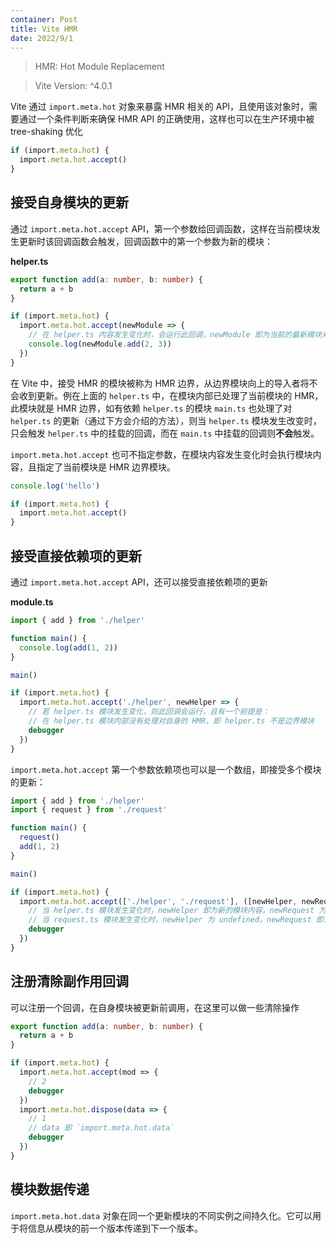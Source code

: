 ```yaml
---
container: Post
title: Vite HMR
date: 2022/9/1
---
```


> HMR: Hot Module Replacement

> Vite Version: ^4.0.1

Vite 通过 `import.meta.hot` 对象来暴露 HMR 相关的 API，且使用该对象时，需要通过一个条件判断来确保 HMR API 的正确使用，这样也可以在生产环境中被 tree-shaking 优化

```ts
if (import.meta.hot) {
  import.meta.hot.accept()
}
```

## 接受自身模块的更新

通过 `import.meta.hot.accept` API，第一个参数给回调函数，这样在当前模块发生更新时该回调函数会触发，回调函数中的第一个参数为新的模块：

**helper.ts**

```ts
export function add(a: number, b: number) {
  return a + b
}

if (import.meta.hot) {
  import.meta.hot.accept(newModule => {
    // 在 helper.ts 内容发生变化时，会运行此回调，newModule 即为当前的最新模块对象
    console.log(newModule.add(2, 3))
  })
}
```

在 Vite 中，接受 HMR 的模块被称为 HMR 边界，从边界模块向上的导入者将不会收到更新。例在上面的 `helper.ts` 中，在模块内部已处理了当前模块的 HMR，此模块就是 HMR 边界，如有依赖 `helper.ts` 的模块 `main.ts` 也处理了对 `helper.ts` 的更新（通过下方会介绍的方法），则当 `helper.ts` 模块发生改变时，只会触发 `helper.ts` 中的挂载的回调，而在 `main.ts` 中挂载的回调则**不会**触发。

`import.meta.hot.accept` 也可不指定参数，在模块内容发生变化时会执行模块内容，且指定了当前模块是 HMR 边界模块。

```ts
console.log('hello')

if (import.meta.hot) {
  import.meta.hot.accept()
}
```

## 接受直接依赖项的更新

通过 `import.meta.hot.accept` API，还可以接受直接依赖项的更新

**module.ts**

```ts
import { add } from './helper'

function main() {
  console.log(add(1, 2))
}

main()

if (import.meta.hot) {
  import.meta.hot.accept('./helper', newHelper => {
    // 若 helper.ts 模块发生变化，则此回调会运行，且有一个前提是：
    // 在 helper.ts 模块内部没有处理对自身的 HMR，即 helper.ts 不是边界模块
    debugger
  })
}
```

`import.meta.hot.accept` 第一个参数依赖项也可以是一个数组，即接受多个模块的更新：

```ts
import { add } from './helper'
import { request } from './request'

function main() {
  request()
  add(1, 2)
}

main()

if (import.meta.hot) {
  import.meta.hot.accept(['./helper', './request'], ([newHelper, newRequest]) => {
    // 当 helper.ts 模块发生变化时，newHelper 即为新的模块内容，newRequest 为 undefined
    // 当 request.ts 模块发生变化时，newHelper 为 undefined，newRequest 即为新的模块内容
    debugger
  })
}
```

## 注册清除副作用回调

可以注册一个回调，在自身模块被更新前调用，在这里可以做一些清除操作

```ts
export function add(a: number, b: number) {
  return a + b
}

if (import.meta.hot) {
  import.meta.hot.accept(mod => {
    // 2
    debugger
  })
  import.meta.hot.dispose(data => {
    // 1
    // data 即 `import.meta.hot.data`
    debugger
  })
}
```

## 模块数据传递

`import.meta.hot.data` 对象在同一个更新模块的不同实例之间持久化。它可以用于将信息从模块的前一个版本传递到下一个版本。
